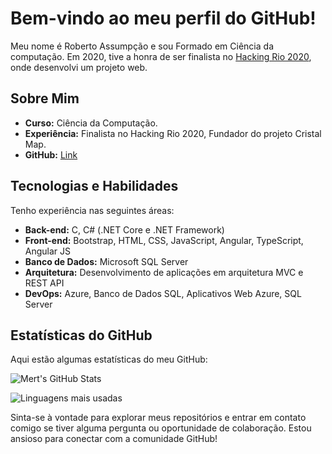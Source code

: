 # Bem-vindo ao meu perfil do GitHub!

Meu nome é Roberto Assumpção e sou Formado em Ciência da computação. Em 2020, tive a honra de ser finalista no [Hacking Rio 2020](https://br.linkedin.com/company/hacking-rio), onde desenvolvi um projeto web.

## Sobre Mim

- **Curso:** Ciência da Computação.
- **Experiência:** Finalista no Hacking Rio 2020, Fundador do projeto Cristal Map.
- **GitHub:** [Link](https://github.com/RobertoAssumpcao)

## Tecnologias e Habilidades

Tenho experiência nas seguintes áreas:

- **Back-end:** C, C# (.NET Core e .NET Framework)
- **Front-end:** Bootstrap, HTML, CSS, JavaScript, Angular, TypeScript, Angular JS
- **Banco de Dados:** Microsoft SQL Server
- **Arquitetura:** Desenvolvimento de aplicações em arquitetura MVC e REST API
- **DevOps:** Azure, Banco de Dados SQL, Aplicativos Web Azure, SQL Server

## Estatísticas do GitHub

Aqui estão algumas estatísticas do meu GitHub:

![Mert's GitHub Stats](https://github-readme-stats.vercel.app/api?username=RobertoAssumpcao&show_icons=true&theme=dark)

![Linguagens mais usadas](https://github-readme-stats.vercel.app/api/top-langs/?username=RobertoAssumpcao&layout=compact&langs_count=7&theme=dark)

Sinta-se à vontade para explorar meus repositórios e entrar em contato comigo se tiver alguma pergunta ou oportunidade de colaboração. Estou ansioso para conectar com a comunidade GitHub!
